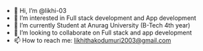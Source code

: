 - 👋 Hi, I’m @likhi-03
- 👀 I’m interested in Full stack development and App development
- 🌱 I’m currently Student at Anurag University (B-Tech 4th year)
- 💞️ I’m looking to collaborate on Full stack and app development
- 📫 How to reach me: likhithakodumuri2003@gmail.com

<!---
likhi-03/likhi-03 is a ✨ special ✨ repository because its `README.md` (this file) appears on your GitHub profile.
You can click the Preview link to take a look at your changes.
--->
